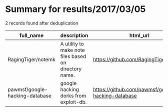 
# Summary for results/2017/03/05
    
2 records found after deduplication

| full_name | description | html_url | matched_list | matched_count | pushed_at | size | stargazers_count | language | forks_count | vul_ids |
|--------------------------------|-------------------------------------------------------|---------------------------------------------------|----------------|-----------------|---------------------------|--------|--------------------|------------|---------------|-----------|
| RagingTiger/notemk | A utility to make note files based on directory name. | https://github.com/RagingTiger/notemk | ['shellcode'] | 1 | 2017-03-05 00:22:20+00:00 | 13 | 1 | Shell | 0 | [] |
| pawmsf/google-hacking-database | google hacking dorks from exploit-db. | https://github.com/pawmsf/google-hacking-database | ['exploit'] | 1 | 2017-03-05 17:19:58+00:00 | 1 | 1 | Ruby | 1 | [] |
